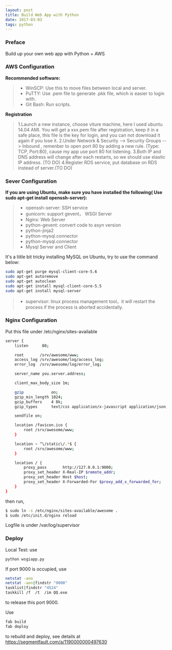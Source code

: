 ```yaml
---
layout: post
title: Build Web App with Python
date: 2017-03-03 
tags: python  
---
```

### Preface
 Build up your own web app with Python + AWS

### AWS Configuration
**Recommended software:** 
>* WinSCP: Use this to move files between local and server.
>* PuTTY: Use .pem file to generate .pkk file, which is easier to login with.
>* Git Bash: Run scripts.

**Registration**
> 1.Launch a new instance, choose viture machine, here I used ubuntu 14.04 AMI. You will get a xxx.pem file after registration, keep it in a safe place, this file is the key for login, and you can not download it again if you lose it.
> 2.Under Network & Security --> Security Groups --> Inbound , remenber to open port 80 by adding a new rule. (Type: TCP, Port:80), cause my app use port 80 fot listening.
> 3.Both IP and DNS address will change after each restarts, so we should use elastic IP address. (TO DO)
> 4.Register RDS service, put database on RDS instead of server.(TO DO)


### Sever Configuration
**If you are using Ubuntu, make sure you have installed the following( Use sudo apt-get install openssh-server):**
>* openssh-server: SSH service
>* gunicorn: support gevent， WSGI Server
>* Nginx: Web Server
>* python-gevent: convert code to asyn version
>* python-jinja2
>* python-mysql.connector
>* python-mysql.connector
>* Mysql Server and Client

It's a liitle bit tricky installing MySQL on Ubuntu, try to use the command below:

```bash
sudo apt-get purge mysql-client-core-5.6
sudo apt-get autoremove
sudo apt-get autoclean
sudo apt-get install mysql-client-core-5.5
sudo apt-get install mysql-server 
```

>* supervisor: linux process management tool，it will restart the process if the process is aborted accidentally.</p>


### Nginx Configuration

Put this file under /etc/nginx/sites-available

```bash
server {
    listen      80;

    root       /srv/awesome/www;
    access_log /srv/awesome/log/access_log;
    error_log  /srv/awesome/log/error_log;

    server_name you.server.address;

    client_max_body_size 1m;

    gzip            on;
    gzip_min_length 1024;
    gzip_buffers    4 8k;
    gzip_types      text/css application/x-javascript application/json;

    sendfile on;

    location /favicon.ico {
        root /srv/awesome/www;
    }

    location ~ ^\/static\/.*$ {
        root /srv/awesome/www;
    }

    location / {
        proxy_pass       http://127.0.0.1:9000;
        proxy_set_header X-Real-IP $remote_addr;
        proxy_set_header Host $host;
        proxy_set_header X-Forwarded-For $proxy_add_x_forwarded_for;
    }
}

```

then run,

```bash
$ sudo ln -s /etc/nginx/sites-available/awesome .
$ sudo /etc/init.d/nginx reload

```
Logfile is under /var/log/supervisor

### Deploy

Local Test: use 

```bash
python wsgiapp.py
```
If port 9000 is occupied, use 

```bash
netstat -ano
netstat -aon|findstr "9000"
tasklist|findstr "4524"
taskkill /f  /t  /im QQ.exe
```

to release this port 9000.

Use

```bash
fab build
fab deploy
```

to rebuild and deploy, see details at https://segmentfault.com/a/1190000000497630